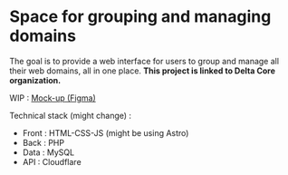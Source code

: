 # Space for grouping and managing domains

The goal is to provide a web interface for users to group and manage all their web domains, all in one place. **This project is linked to Delta Core organization.**

WIP : [Mock-up (Figma)](https://www.figma.com/file/vLmLKzqbhlEQdvFMK6mVWV/Front_EspaceClientCloudflarePourDC?type=design&node-id=0%3A1&t=GivErroUhTKRKYI7-1)

Technical stack (might change) : 
- Front : HTML-CSS-JS (might be using Astro)
- Back : PHP
- Data : MySQL
- API : Cloudflare
